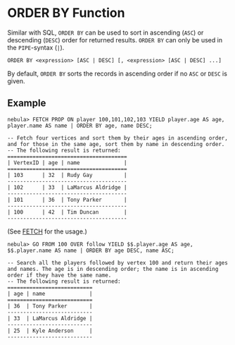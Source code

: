 # ORDER BY Function

Similar with SQL, `ORDER BY` can be used to sort in ascending (`ASC`) or descending (`DESC`) order for returned results.
 `ORDER BY` can only be used in the `PIPE`-syntax (`|`).

```ngql
ORDER BY <expression> [ASC | DESC] [, <expression> [ASC | DESC] ...]
```

By default, `ORDER BY` sorts the records in ascending order if no `ASC` or `DESC` is given.

## Example

```ngql
nebula> FETCH PROP ON player 100,101,102,103 YIELD player.age AS age, player.name AS name | ORDER BY age, name DESC;  

-- Fetch four vertices and sort them by their ages in ascending order, and for those in the same age, sort them by name in descending order.
-- The following result is returned:
======================================
| VertexID | age | name              |
======================================
| 103      | 32  | Rudy Gay          |
--------------------------------------
| 102      | 33  | LaMarcus Aldridge |
--------------------------------------
| 101      | 36  | Tony Parker       |
--------------------------------------
| 100      | 42  | Tim Duncan        |
--------------------------------------
```

(See [FETCH](../4.statement-syntax/2.data-query-and-manipulation-statements/fetch-syntax.md) for the usage.)

```ngql
nebula> GO FROM 100 OVER follow YIELD $$.player.age AS age, $$.player.name AS name | ORDER BY age DESC, name ASC;

-- Search all the players followed by vertex 100 and return their ages and names. The age is in descending order; the name is in ascending order if they have the same name.
-- The following result is returned:
===========================
| age | name              |
===========================
| 36  | Tony Parker       |
---------------------------
| 33  | LaMarcus Aldridge |
---------------------------
| 25  | Kyle Anderson     |
---------------------------
```
